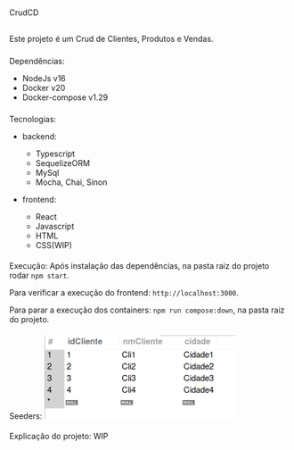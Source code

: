 #
CrudCD

##
Este projeto é um Crud de Clientes, Produtos e Vendas.

###
Dependências:
   - NodeJs v16
   - Docker v20
   - Docker-compose v1.29

###
Tecnologias:
  - backend:
    - Typescript
    - SequelizeORM
    - MySql
    - Mocha, Chai, Sinon

  - frontend:
    - React
    - Javascript
    - HTML
    - CSS(WIP)

####
Execução:
  Após instalação das dependências, na pasta raiz do projeto rodar ```npm start```.
  
  Para verificar a execução do frontend: ```http://localhost:3000```.
  
  Para parar a execução dos containers: ```npm run compose:down```, na pasta raiz do projeto.

####
Seeders:
  <img src="./imgs/Clientes.png">


####
Explicação do projeto: 
WIP
